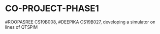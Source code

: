 # CO-PROJECT-PHASE1
#ROOPASREE CS19B008, #DEEPIKA CS19B027, developing a simulator on lines of QTSPIM
